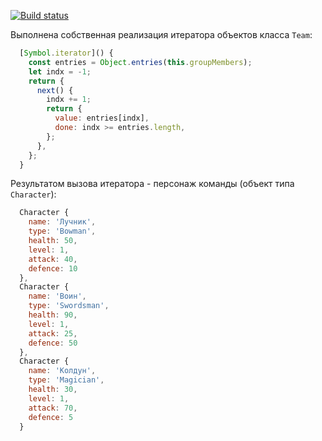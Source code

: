 [![Build status](https://ci.appveyor.com/api/projects/status/fiem75sxodf9wlh9?svg=true)](https://ci.appveyor.com/project/Go5710264/symbols-iterators)

Выполнена собственная реализация итератора объектов класса `Team`:

```javascript
  [Symbol.iterator]() {
    const entries = Object.entries(this.groupMembers);
    let indx = -1;
    return {
      next() {
        indx += 1;
        return {
          value: entries[indx],
          done: indx >= entries.length,
        };
      },
    };
  }
```

Результатом вызова итератора - персонаж команды (объект типа `Character`):

```javascript
  Character {
    name: 'Лучник',
    type: 'Bowman',
    health: 50,
    level: 1,
    attack: 40,
    defence: 10
  },
  Character {
    name: 'Воин',
    type: 'Swordsman',
    health: 90,
    level: 1,
    attack: 25,
    defence: 50
  },
  Character {
    name: 'Колдун',
    type: 'Magician',
    health: 30,
    level: 1,
    attack: 70,
    defence: 5
  }
```
